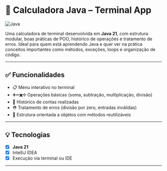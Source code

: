 # 🧮 Calculadora Java – Terminal App

![Java](https://img.shields.io/badge/Java-21-blue?logo=java)

Uma calculadora de terminal desenvolvida em **Java 21**, com estrutura modular, boas práticas de POO, histórico de operações e tratamento de erros. Ideal para quem está aprendendo Java e quer ver na prática conceitos importantes como métodos, exceções, loops e organização de código.

---

## ✅ Funcionalidades

- 📋 Menu interativo no terminal
- ➕➖✖️➗ Operações básicas (soma, subtração, multiplicação, divisão)
- 🧠 Histórico de contas realizadas
- ⛑️ Tratamento de erros (divisão por zero, entradas inválidas)
- 🧱 Estrutura orientada a objetos com métodos reutilizáveis

---

## 💡 Tecnologias

- [x] **Java 21**
- [x] IntelliJ IDEA
- [x] Execução via terminal ou IDE

---

